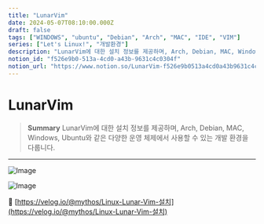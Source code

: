 ```yaml
---
title: "LunarVim"
date: 2024-05-07T08:10:00.000Z
draft: false
tags: ["WINDOWS", "ubuntu", "Debian", "Arch", "MAC", "IDE", "VIM"]
series: ["Let's Linux!", "개발환경"]
description: "LunarVim에 대한 설치 정보를 제공하며, Arch, Debian, MAC, Windows, Ubuntu와 같은 다양한 운영 체제에서 사용할 수 있는 개발 환경을 다룹니다."
notion_id: "f526e9b0-513a-4cd0-a43b-9631c4c0304f"
notion_url: "https://www.notion.so/LunarVim-f526e9b0513a4cd0a43b9631c4c0304f"
---
```


# LunarVim

> **Summary**
> LunarVim에 대한 설치 정보를 제공하며, Arch, Debian, MAC, Windows, Ubuntu와 같은 다양한 운영 체제에서 사용할 수 있는 개발 환경을 다룹니다.

---

![Image](https://prod-files-secure.s3.us-west-2.amazonaws.com/09ccd4d5-876c-4bba-bbdf-cc77a0a11257/1f814d0a-1519-44fa-b8e1-31abbe5a8204/Untitled.png?X-Amz-Algorithm=AWS4-HMAC-SHA256&X-Amz-Content-Sha256=UNSIGNED-PAYLOAD&X-Amz-Credential=ASIAZI2LB466U5V5EY76%2F20250724%2Fus-west-2%2Fs3%2Faws4_request&X-Amz-Date=20250724T115728Z&X-Amz-Expires=3600&X-Amz-Security-Token=IQoJb3JpZ2luX2VjEAMaCXVzLXdlc3QtMiJGMEQCIG8K5JksJemeMlpzktRAqmgj1D33FbFA5bIBhB7%2FxpU7AiA3bYT4IbTLu7PPdZqEcQJeQktUEaS5FCbg5IiTvN3s8yr%2FAwgsEAAaDDYzNzQyMzE4MzgwNSIMphWv%2BTP68qN10JrxKtwDGs7A9Dht1yAuiCB6HwatA6cGi0W8JO1tkSd526DM49aT4Xw%2FtzM80ADo9o%2FF%2FjeWsiiUwsTeJRulzkGdiK8VgTXS05PPJWaYXz8JRBgQkIYYxCLOdRF3uV9AqFZMm5FN53iTbojeE9lyqDdVO6yB9h%2FMnp1o3XXtQHIlRREN5ONsTPzADU4I9MUvojlMAgJW2knbx5%2BW%2FIHfy8G8iTpMMSd1vByjCObw54H5aLsp3Hg97lA1k8uYPmsDs%2FjRpLqvvuJCGp9V2gILo7OXkjDqe57mbuodWazNI2SgU5Ed2hi%2BreKyticWfFnMaahHM1%2FBS%2FC5LA4l2cOce0dF4kDKBUA0nQn17QUt02t5TXi%2BZPwbF2u2%2Bc%2BB9im2%2BD2sQWiTYtLEavZ8g%2BxB%2FiPC8t%2FJj4bza5WiC0F0hw03itCSMdoFPWEKe0bHEXJlpEqwY07%2BGqJssbUbZ4MyxjNdMaFoZ7srrdJhvJSU8MG1zagr3lehJ4OdLOv6faxrXMr6w3X3zgFKaKIbEpir5lMmjueZY5NrOkfbowMEug1Me%2FSPd57hU67fokUc%2BxzwbEOE2zULYhwtS4K21TlOgQ1b1ML4hI9HPZBEcS5vFcxw%2FaIrSG6NWEaGM%2BeqlXqdLQAw15uIxAY6pgHB8WJ0HCpuxJ%2FnrKP9pWH5h9AaAlmM2pHgehKuQdfvC4jVYCrvTCr01LwgXKTCuuAg10CnvYKfyhrbFkoIGNvvdGSHPMx%2B3z0btpENqnv%2BXWIJ0xjbMj%2BKTQh6gKeDZyD7a60bhx2wH48OlGOgqiXB69lPCooAq3a42ofdzIRGhA5tsELb54MeEf9z9XsUmsEZ6pnhdgdozj9P5VlR4N6nAOVFpYbx&X-Amz-Signature=e33c11f8ea49a7cd179f1eab02112930f443a679c9e2c576420be3a3c6b59ba6&X-Amz-SignedHeaders=host&x-amz-checksum-mode=ENABLED&x-id=GetObject)

![Image](https://prod-files-secure.s3.us-west-2.amazonaws.com/09ccd4d5-876c-4bba-bbdf-cc77a0a11257/c22e7e68-d7ad-4af4-944b-b0506ec74a17/Untitled.png?X-Amz-Algorithm=AWS4-HMAC-SHA256&X-Amz-Content-Sha256=UNSIGNED-PAYLOAD&X-Amz-Credential=ASIAZI2LB466U5V5EY76%2F20250724%2Fus-west-2%2Fs3%2Faws4_request&X-Amz-Date=20250724T115728Z&X-Amz-Expires=3600&X-Amz-Security-Token=IQoJb3JpZ2luX2VjEAMaCXVzLXdlc3QtMiJGMEQCIG8K5JksJemeMlpzktRAqmgj1D33FbFA5bIBhB7%2FxpU7AiA3bYT4IbTLu7PPdZqEcQJeQktUEaS5FCbg5IiTvN3s8yr%2FAwgsEAAaDDYzNzQyMzE4MzgwNSIMphWv%2BTP68qN10JrxKtwDGs7A9Dht1yAuiCB6HwatA6cGi0W8JO1tkSd526DM49aT4Xw%2FtzM80ADo9o%2FF%2FjeWsiiUwsTeJRulzkGdiK8VgTXS05PPJWaYXz8JRBgQkIYYxCLOdRF3uV9AqFZMm5FN53iTbojeE9lyqDdVO6yB9h%2FMnp1o3XXtQHIlRREN5ONsTPzADU4I9MUvojlMAgJW2knbx5%2BW%2FIHfy8G8iTpMMSd1vByjCObw54H5aLsp3Hg97lA1k8uYPmsDs%2FjRpLqvvuJCGp9V2gILo7OXkjDqe57mbuodWazNI2SgU5Ed2hi%2BreKyticWfFnMaahHM1%2FBS%2FC5LA4l2cOce0dF4kDKBUA0nQn17QUt02t5TXi%2BZPwbF2u2%2Bc%2BB9im2%2BD2sQWiTYtLEavZ8g%2BxB%2FiPC8t%2FJj4bza5WiC0F0hw03itCSMdoFPWEKe0bHEXJlpEqwY07%2BGqJssbUbZ4MyxjNdMaFoZ7srrdJhvJSU8MG1zagr3lehJ4OdLOv6faxrXMr6w3X3zgFKaKIbEpir5lMmjueZY5NrOkfbowMEug1Me%2FSPd57hU67fokUc%2BxzwbEOE2zULYhwtS4K21TlOgQ1b1ML4hI9HPZBEcS5vFcxw%2FaIrSG6NWEaGM%2BeqlXqdLQAw15uIxAY6pgHB8WJ0HCpuxJ%2FnrKP9pWH5h9AaAlmM2pHgehKuQdfvC4jVYCrvTCr01LwgXKTCuuAg10CnvYKfyhrbFkoIGNvvdGSHPMx%2B3z0btpENqnv%2BXWIJ0xjbMj%2BKTQh6gKeDZyD7a60bhx2wH48OlGOgqiXB69lPCooAq3a42ofdzIRGhA5tsELb54MeEf9z9XsUmsEZ6pnhdgdozj9P5VlR4N6nAOVFpYbx&X-Amz-Signature=06d1b871883ad77836d2e4d9e56c676fd08ebcbe805e4dab7c93ce60f8a4127b&X-Amz-SignedHeaders=host&x-amz-checksum-mode=ENABLED&x-id=GetObject)

🔗 [https://velog.io/@mythos/Linux-Lunar-Vim-설치](https://velog.io/@mythos/Linux-Lunar-Vim-설치)


